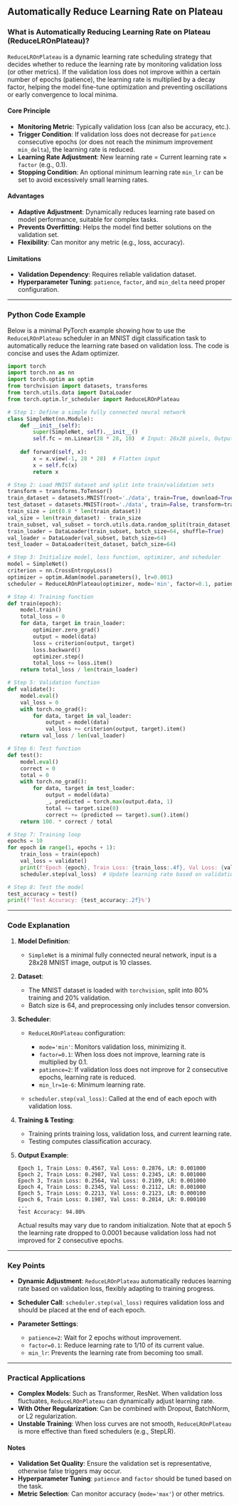 

## Automatically Reduce Learning Rate on Plateau

### What is Automatically Reducing Learning Rate on Plateau (ReduceLROnPlateau)?

`ReduceLROnPlateau` is a dynamic learning rate scheduling strategy that decides whether to reduce the learning rate by monitoring validation loss (or other metrics). If the validation loss does not improve within a certain number of epochs (patience), the learning rate is multiplied by a decay factor, helping the model fine-tune optimization and preventing oscillations or early convergence to local minima.

#### Core Principle

* **Monitoring Metric**: Typically validation loss (can also be accuracy, etc.).
* **Trigger Condition**: If validation loss does not decrease for `patience` consecutive epochs (or does not reach the minimum improvement `min_delta`), the learning rate is reduced.
* **Learning Rate Adjustment**: New learning rate = Current learning rate × `factor` (e.g., 0.1).
* **Stopping Condition**: An optional minimum learning rate `min_lr` can be set to avoid excessively small learning rates.

#### Advantages

* **Adaptive Adjustment**: Dynamically reduces learning rate based on model performance, suitable for complex tasks.
* **Prevents Overfitting**: Helps the model find better solutions on the validation set.
* **Flexibility**: Can monitor any metric (e.g., loss, accuracy).

#### Limitations

* **Validation Dependency**: Requires reliable validation dataset.
* **Hyperparameter Tuning**: `patience`, `factor`, and `min_delta` need proper configuration.

---

### Python Code Example

Below is a minimal PyTorch example showing how to use the `ReduceLROnPlateau` scheduler in an MNIST digit classification task to automatically reduce the learning rate based on validation loss. The code is concise and uses the Adam optimizer.

```python
import torch
import torch.nn as nn
import torch.optim as optim
from torchvision import datasets, transforms
from torch.utils.data import DataLoader
from torch.optim.lr_scheduler import ReduceLROnPlateau

# Step 1: Define a simple fully connected neural network
class SimpleNet(nn.Module):
    def __init__(self):
        super(SimpleNet, self).__init__()
        self.fc = nn.Linear(28 * 28, 10)  # Input: 28x28 pixels, Output: 10 classes
    
    def forward(self, x):
        x = x.view(-1, 28 * 28)  # Flatten input
        x = self.fc(x)
        return x

# Step 2: Load MNIST dataset and split into train/validation sets
transform = transforms.ToTensor()
train_dataset = datasets.MNIST(root='./data', train=True, download=True, transform=transform)
test_dataset = datasets.MNIST(root='./data', train=False, transform=transform)
train_size = int(0.8 * len(train_dataset))
val_size = len(train_dataset) - train_size
train_subset, val_subset = torch.utils.data.random_split(train_dataset, [train_size, val_size])
train_loader = DataLoader(train_subset, batch_size=64, shuffle=True)
val_loader = DataLoader(val_subset, batch_size=64)
test_loader = DataLoader(test_dataset, batch_size=64)

# Step 3: Initialize model, loss function, optimizer, and scheduler
model = SimpleNet()
criterion = nn.CrossEntropyLoss()
optimizer = optim.Adam(model.parameters(), lr=0.001)
scheduler = ReduceLROnPlateau(optimizer, mode='min', factor=0.1, patience=2, min_lr=1e-6)

# Step 4: Training function
def train(epoch):
    model.train()
    total_loss = 0
    for data, target in train_loader:
        optimizer.zero_grad()
        output = model(data)
        loss = criterion(output, target)
        loss.backward()
        optimizer.step()
        total_loss += loss.item()
    return total_loss / len(train_loader)

# Step 5: Validation function
def validate():
    model.eval()
    val_loss = 0
    with torch.no_grad():
        for data, target in val_loader:
            output = model(data)
            val_loss += criterion(output, target).item()
    return val_loss / len(val_loader)

# Step 6: Test function
def test():
    model.eval()
    correct = 0
    total = 0
    with torch.no_grad():
        for data, target in test_loader:
            output = model(data)
            _, predicted = torch.max(output.data, 1)
            total += target.size(0)
            correct += (predicted == target).sum().item()
    return 100. * correct / total

# Step 7: Training loop
epochs = 10
for epoch in range(1, epochs + 1):
    train_loss = train(epoch)
    val_loss = validate()
    print(f'Epoch {epoch}, Train Loss: {train_loss:.4f}, Val Loss: {val_loss:.4f}, LR: {optimizer.param_groups[0]["lr"]:.6f}')
    scheduler.step(val_loss)  # Update learning rate based on validation loss

# Step 8: Test the model
test_accuracy = test()
print(f'Test Accuracy: {test_accuracy:.2f}%')
```

---

### Code Explanation

1. **Model Definition**:

   * `SimpleNet` is a minimal fully connected neural network, input is a 28x28 MNIST image, output is 10 classes.

2. **Dataset**:

   * The MNIST dataset is loaded with `torchvision`, split into 80% training and 20% validation.
   * Batch size is 64, and preprocessing only includes tensor conversion.

3. **Scheduler**:

   * `ReduceLROnPlateau` configuration:

     * `mode='min'`: Monitors validation loss, minimizing it.
     * `factor=0.1`: When loss does not improve, learning rate is multiplied by 0.1.
     * `patience=2`: If validation loss does not improve for 2 consecutive epochs, learning rate is reduced.
     * `min_lr=1e-6`: Minimum learning rate.
   * `scheduler.step(val_loss)`: Called at the end of each epoch with validation loss.

4. **Training & Testing**:

   * Training prints training loss, validation loss, and current learning rate.
   * Testing computes classification accuracy.

5. **Output Example**:

   ```
   Epoch 1, Train Loss: 0.4567, Val Loss: 0.2876, LR: 0.001000
   Epoch 2, Train Loss: 0.2987, Val Loss: 0.2345, LR: 0.001000
   Epoch 3, Train Loss: 0.2564, Val Loss: 0.2109, LR: 0.001000
   Epoch 4, Train Loss: 0.2345, Val Loss: 0.2112, LR: 0.001000
   Epoch 5, Train Loss: 0.2213, Val Loss: 0.2123, LR: 0.000100
   Epoch 6, Train Loss: 0.1987, Val Loss: 0.2014, LR: 0.000100
   ...
   Test Accuracy: 94.80%
   ```

   Actual results may vary due to random initialization. Note that at epoch 5 the learning rate dropped to 0.0001 because validation loss had not improved for 2 consecutive epochs.

---

### Key Points

* **Dynamic Adjustment**: `ReduceLROnPlateau` automatically reduces learning rate based on validation loss, flexibly adapting to training progress.
* **Scheduler Call**: `scheduler.step(val_loss)` requires validation loss and should be placed at the end of each epoch.
* **Parameter Settings**:

  * `patience=2`: Wait for 2 epochs without improvement.
  * `factor=0.1`: Reduce learning rate to 1/10 of its current value.
  * `min_lr`: Prevents the learning rate from becoming too small.

---

### Practical Applications

* **Complex Models**: Such as Transformer, ResNet. When validation loss fluctuates, `ReduceLROnPlateau` can dynamically adjust learning rate.
* **With Other Regularization**: Can be combined with Dropout, BatchNorm, or L2 regularization.
* **Unstable Training**: When loss curves are not smooth, `ReduceLROnPlateau` is more effective than fixed schedulers (e.g., StepLR).

#### Notes

* **Validation Set Quality**: Ensure the validation set is representative, otherwise false triggers may occur.
* **Hyperparameter Tuning**: `patience` and `factor` should be tuned based on the task.
* **Metric Selection**: Can monitor accuracy (`mode='max'`) or other metrics.




